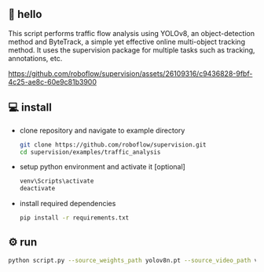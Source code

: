 ## 👋 hello

This script performs traffic flow analysis using YOLOv8, an object-detection method and ByteTrack, a simple yet effective online multi-object tracking method. It uses the supervision package for multiple tasks such as tracking, annotations, etc.

https://github.com/roboflow/supervision/assets/26109316/c9436828-9fbf-4c25-ae8c-60e9c81b3900

## 💻 install

- clone repository and navigate to example directory

    ```bash
    git clone https://github.com/roboflow/supervision.git
    cd supervision/examples/traffic_analysis
    ```

- setup python environment and activate it [optional]

    ```bash
    venv\Scripts\activate
    deactivate
    ```

- install required dependencies

    ```bash
    pip install -r requirements.txt
    ```



## ⚙️ run

```bash
python script.py --source_weights_path yolov8n.pt --source_video_path video.mp4 --confidence_threshold 0.3 --iou_threshold 0.5 --target_video_path traffic_analysis_result.mov
```
